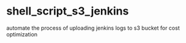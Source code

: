 # shell_script_s3_jenkins
automate the process of uploading jenkins logs to s3 bucket for cost optimization
